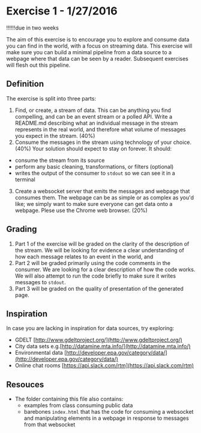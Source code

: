 # Exercise 1  - 1/27/2016
!!!!!!due in two weeks

The aim of this exercise is to encourage you to explore and consume data you can find in the world, with a focus on streaming data. This exercise will make sure you can build a minimal pipeline from a data source to a webpage where that data can be seen by a reader. Subsequent exercises will flesh out this pipeline. 

## Definition

The exercise is split into three parts:

1. Find, or create, a stream of data. This can be anything you find compelling, and can be an event stream or a polled API. Write a README.md describing what an individual message in the stream represents in the real world, and therefore what volume of messages you expect in the stream. (40%)
2. Consume the messages in the stream using technology of your choice. (40%) Your solution should expect to stay on forever. It should:
  * consume the stream from its source
  * perform any basic cleaning, transformations, or filters (optional)
  * writes the output of the consumer to `stdout` so we can see it in a terminal
3. Create a websocket server that emits the messages and webpage that consumes them. The webpage can be as simple or as complex as you'd like; we simply want to make sure everyone can get data onto a webpage. Plese use the Chrome web browser. (20%)

## Grading

1. Part 1 of the exercise will be graded on the clarity of the description of the stream. We will be looking for evidence a clear understanding of how each message relates to an event in the world, and 
2. Part 2 will be graded primarily using the code comments in the consumer. We are looking for a clear description of how the code works. We will also attempt to run the code briefly to make sure it writes messages to `stdout`. 
3. Part 3 will be graded on the quality of presentation of the generated page. 

## Inspiration

In case you are lacking in inspiration for data sources, try exploring:
* GDELT [http://www.gdeltproject.org/](http://www.gdeltproject.org/)
* City data sets e.g.[http://datamine.mta.info/](http://datamine.mta.info/)
* Environmental data [http://developer.epa.gov/category/data/](http://developer.epa.gov/category/data/)
* Online chat rooms [https://api.slack.com/rtm](https://api.slack.com/rtm)

## Resouces

* The folder containing this file also contains:
  * examples from class consuming public data
  * barebones `index.html` that has the code for consuming a websocket and manipulating elements in a webpage in response to messages from that websocket
